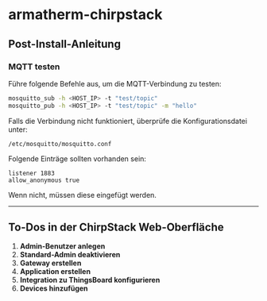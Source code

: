 # armatherm-chirpstack

## Post-Install-Anleitung

### MQTT testen

Führe folgende Befehle aus, um die MQTT-Verbindung zu testen:

```bash
mosquitto_sub -h <HOST_IP> -t "test/topic"
mosquitto_pub -h <HOST_IP> -t "test/topic" -m "hello"
```

Falls die Verbindung nicht funktioniert, überprüfe die Konfigurationsdatei unter:

```
/etc/mosquitto/mosquitto.conf
```

Folgende Einträge sollten vorhanden sein:

```
listener 1883
allow_anonymous true
```
Wenn nicht, müssen diese eingefügt werden.

---

## To-Dos in der ChirpStack Web-Oberfläche

1. **Admin-Benutzer anlegen**
2. **Standard-Admin deaktivieren**
3. **Gateway erstellen**
4. **Application erstellen**
5. **Integration zu ThingsBoard konfigurieren**
6. **Devices hinzufügen**
